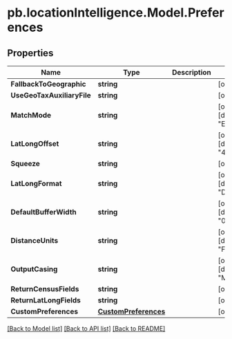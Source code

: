 # pb.locationIntelligence.Model.Preferences
## Properties

Name | Type | Description | Notes
------------ | ------------- | ------------- | -------------
**FallbackToGeographic** | **string** |  | [optional] 
**UseGeoTaxAuxiliaryFile** | **string** |  | [optional] 
**MatchMode** | **string** |  | [optional] [default to "EXACT"]
**LatLongOffset** | **string** |  | [optional] [default to "40"]
**Squeeze** | **string** |  | [optional] 
**LatLongFormat** | **string** |  | [optional] [default to "Decimal"]
**DefaultBufferWidth** | **string** |  | [optional] [default to "0"]
**DistanceUnits** | **string** |  | [optional] [default to "Feet"]
**OutputCasing** | **string** |  | [optional] [default to "M"]
**ReturnCensusFields** | **string** |  | [optional] 
**ReturnLatLongFields** | **string** |  | [optional] 
**CustomPreferences** | [**CustomPreferences**](CustomPreferences.md) |  | [optional] 

[[Back to Model list]](../README.md#documentation-for-models) [[Back to API list]](../README.md#documentation-for-api-endpoints) [[Back to README]](../README.md)

